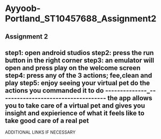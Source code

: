 # Ayyoob-Portland_ST10457688_Assignment2
Assignment 2
-----------------------------------------------------
step1: open android studios 
step2: press the run button in the right corner
step3: an emulator will open and press play on the welcome screen
step4: press any of the 3 actions; fee,clean and play
step5: enjoy seeing your virtual pet do the actions you commanded it to do
--------------_------------------------------------
the app allows you to take care of a virtual pet and gives you insight and expierience of what it feels like to take good care of a real pet
---------------------------------------------------
ADDITIONAL LINKS IF NECESSARY
